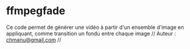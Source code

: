 # ffmpegfade

Ce code permet de générer une vidéo à partir d'un ensemble d'image en appliquant, comme transition un fondu entre chaque image
 // Auteur : chmanu@gmail.com //
